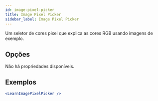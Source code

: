 ```yaml
---
id: image-pixel-picker
title: Image Pixel Picker
sidebar_label: Image Pixel Picker
---
```


Um seletor de cores pixel que explica as cores RGB usando imagens de exemplo.

## Opções

Não há propriedades disponíveis.

## Exemplos

```jsx live
<LearnImagePixelPicker />
```

